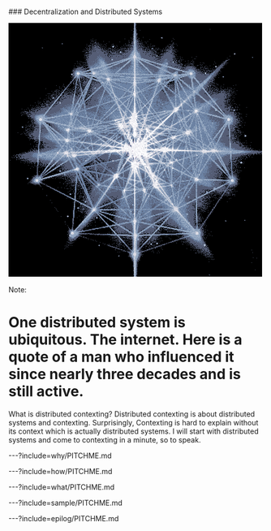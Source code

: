 <br>
### Decentralization and Distributed Systems

![animated-network-sphere](assets/image/animated-network-sphere.gif)

Note:

# One distributed system is ubiquitous. The internet. Here is a quote of a man who influenced it since nearly three decades and is still active.


What is distributed contexting? Distributed contexting is about distributed systems and contexting. Surprisingly, Contexting is hard to explain without its context which is actually distributed systems. I will start with distributed systems and come to contexting in a minute, so to speak.

---?include=why/PITCHME.md

---?include=how/PITCHME.md

---?include=what/PITCHME.md

---?include=sample/PITCHME.md

---?include=epilog/PITCHME.md

